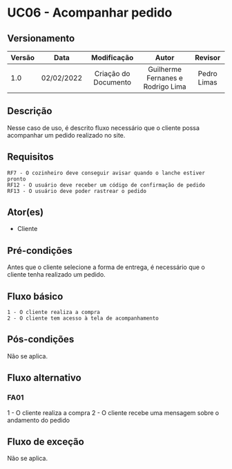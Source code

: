 # UC06 - Acompanhar pedido

## Versionamento

| Versão |    Data    |     Modificação      |               Autor               |   Revisor   |
| ------ | :--------: | :------------------: | :-------------------------------: | :---------: |
| 1.0    | 02/02/2022 | Criação do Documento | Guilherme Fernanes e Rodrigo Lima | Pedro Limas |

## Descrição
Nesse caso de uso, é descrito fluxo necessário que o cliente possa acompanhar um pedido realizado no site.

## Requisitos
    RF7 - O cozinheiro deve conseguir avisar quando o lanche estiver pronto
    RF12 - O usuário deve receber um código de confirmação de pedido
    RF13 - O usuário deve poder rastrear o pedido

## Ator(es)
 - Cliente


## Pré-condições
Antes que o cliente selecione a forma de entrega, é necessário que o cliente tenha realizado um pedido.

## Fluxo básico
    1 - O cliente realiza a compra
    2 - O cliente tem acesso à tela de acompanhamento

## Pós-condições
Não se aplica.

## Fluxo alternativo
### FA01
1 - O cliente realiza a compra
2 - O cliente recebe uma mensagem sobre o andamento do pedido

## Fluxo de exceção
Não se aplica.




 